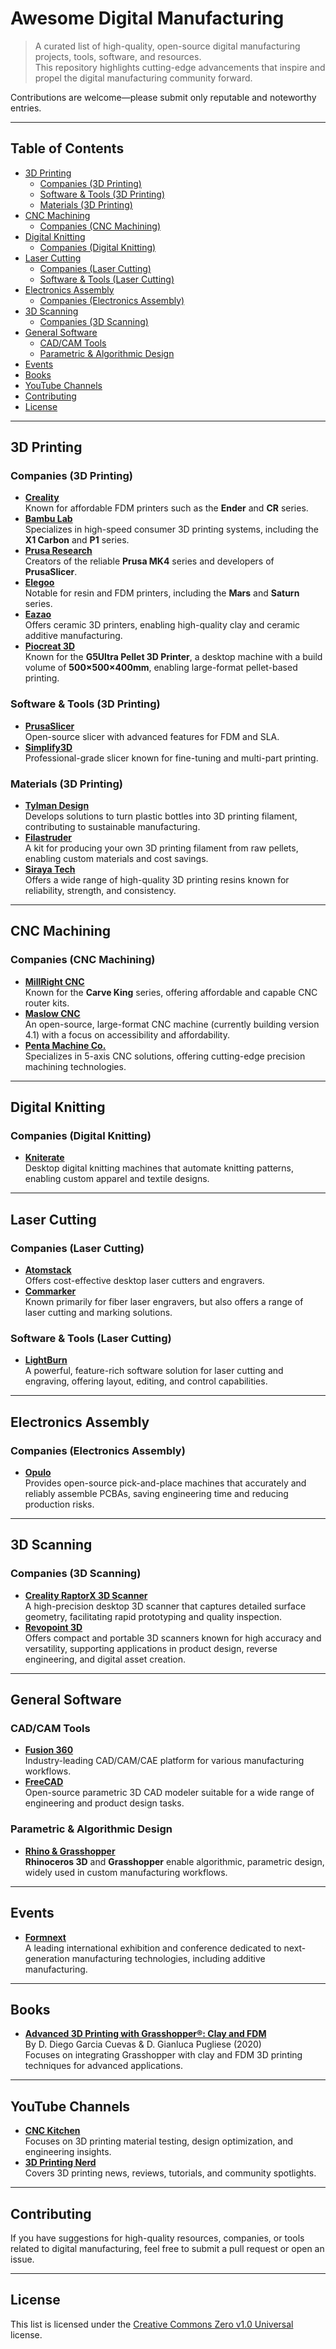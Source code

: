 # Awesome Digital Manufacturing

> A curated list of high-quality, open-source digital manufacturing projects, tools, software, and resources.  
> This repository highlights cutting-edge advancements that inspire and propel the digital manufacturing community forward.

Contributions are welcome—please submit only reputable and noteworthy entries.

---

## Table of Contents  
- [3D Printing](#3d-printing)  
  - [Companies (3D Printing)](#companies-3d-printing)  
  - [Software & Tools (3D Printing)](#software--tools-3d-printing)  
  - [Materials (3D Printing)](#materials-3d-printing)  
- [CNC Machining](#cnc-machining)  
  - [Companies (CNC Machining)](#companies-cnc-machining)  
- [Digital Knitting](#digital-knitting)  
  - [Companies (Digital Knitting)](#companies-digital-knitting)  
- [Laser Cutting](#laser-cutting)  
  - [Companies (Laser Cutting)](#companies-laser-cutting)  
  - [Software & Tools (Laser Cutting)](#software--tools-laser-cutting)  
- [Electronics Assembly](#electronics-assembly)  
  - [Companies (Electronics Assembly)](#companies-electronics-assembly)  
- [3D Scanning](#3d-scanning)  
  - [Companies (3D Scanning)](#companies-3d-scanning)  
- [General Software](#general-software)  
  - [CAD/CAM Tools](#cadcam-tools)  
  - [Parametric & Algorithmic Design](#parametric--algorithmic-design)  
- [Events](#events)  
- [Books](#books)  
- [YouTube Channels](#youtube-channels)  
- [Contributing](#contributing)  
- [License](#license)  

---

## 3D Printing

### Companies (3D Printing)  
- **[Creality](https://www.creality.com/)**  
  Known for affordable FDM printers such as the **Ender** and **CR** series.  
- **[Bambu Lab](https://bambulab.com/)**  
  Specializes in high-speed consumer 3D printing systems, including the **X1 Carbon** and **P1** series.  
- **[Prusa Research](https://www.prusa3d.com/)**  
  Creators of the reliable **Prusa MK4** series and developers of **PrusaSlicer**.  
- **[Elegoo](https://www.elegoo.com/)**  
  Notable for resin and FDM printers, including the **Mars** and **Saturn** series.  
- **[Eazao](https://www.eazao.com/)**  
  Offers ceramic 3D printers, enabling high-quality clay and ceramic additive manufacturing.  
- **[Piocreat 3D](https://www.piocreat3d.com/pellet-3d-printer/)**  
  Known for the **G5Ultra Pellet 3D Printer**, a desktop machine with a build volume of **500×500×400mm**, enabling large-format pellet-based printing.

### Software & Tools (3D Printing)  
- **[PrusaSlicer](https://www.prusa3d.com/prusaslicer/)**  
  Open-source slicer with advanced features for FDM and SLA.  
- **[Simplify3D](https://www.simplify3d.com/)**  
  Professional-grade slicer known for fine-tuning and multi-part printing.

### Materials (3D Printing)  
- **[Tylman Design](https://www.tylmandesign.com/)**  
  Develops solutions to turn plastic bottles into 3D printing filament, contributing to sustainable manufacturing.  
- **[Filastruder](https://www.filastruder.com/)**  
  A kit for producing your own 3D printing filament from raw pellets, enabling custom materials and cost savings.  
- **[Siraya Tech](https://siraya.tech/)**  
  Offers a wide range of high-quality 3D printing resins known for reliability, strength, and consistency.

---

## CNC Machining

### Companies (CNC Machining)  
- **[MillRight CNC](https://millrightcnc.com/)**  
  Known for the **Carve King** series, offering affordable and capable CNC router kits.  
- **[Maslow CNC](https://www.maslowcnc.com/)**  
  An open-source, large-format CNC machine (currently building version 4.1) with a focus on accessibility and affordability.  
- **[Penta Machine Co.](https://www.pentamachine.com/)**  
  Specializes in 5-axis CNC solutions, offering cutting-edge precision machining technologies.

---

## Digital Knitting

### Companies (Digital Knitting)  
- **[Kniterate](https://www.kniterate.com/)**  
  Desktop digital knitting machines that automate knitting patterns, enabling custom apparel and textile designs.

---

## Laser Cutting

### Companies (Laser Cutting)  
- **[Atomstack](https://www.atomstack.net/)**  
  Offers cost-effective desktop laser cutters and engravers.  
- **[Commarker](https://commarker.com/)**  
  Known primarily for fiber laser engravers, but also offers a range of laser cutting and marking solutions.

### Software & Tools (Laser Cutting)  
- **[LightBurn](https://lightburnsoftware.com/)**  
  A powerful, feature-rich software solution for laser cutting and engraving, offering layout, editing, and control capabilities.

---

## Electronics Assembly

### Companies (Electronics Assembly)  
- **[Opulo](https://www.opulo.io/)**  
  Provides open-source pick-and-place machines that accurately and reliably assemble PCBAs, saving engineering time and reducing production risks.

---

## 3D Scanning

### Companies (3D Scanning)  
- **[Creality RaptorX 3D Scanner](https://www.creality.com/products/creality-raptorx-3d-scanner)**  
  A high-precision desktop 3D scanner that captures detailed surface geometry, facilitating rapid prototyping and quality inspection.  
- **[Revopoint 3D](https://www.revopoint3d.com/)**  
  Offers compact and portable 3D scanners known for high accuracy and versatility, supporting applications in product design, reverse engineering, and digital asset creation.

---

## General Software

### CAD/CAM Tools  
- **[Fusion 360](https://www.autodesk.com/products/fusion-360/)**  
  Industry-leading CAD/CAM/CAE platform for various manufacturing workflows.  
- **[FreeCAD](https://www.freecadweb.org/)**  
  Open-source parametric 3D CAD modeler suitable for a wide range of engineering and product design tasks.

### Parametric & Algorithmic Design  
- **[Rhino & Grasshopper](https://www.rhino3d.com/)**  
  **Rhinoceros 3D** and **Grasshopper** enable algorithmic, parametric design, widely used in custom manufacturing workflows.

---

## Events
- **[Formnext](https://formnext.mesago.com/frankfurt/en.html)**  
  A leading international exhibition and conference dedicated to next-generation manufacturing technologies, including additive manufacturing.

---

## Books
- **[Advanced 3D Printing with Grasshopper®: Clay and FDM](https://www.amazon.co.uk/gp/product/B086Y7CLLC)**  
  By D. Diego Garcia Cuevas & D. Gianluca Pugliese (2020)  
  Focuses on integrating Grasshopper with clay and FDM 3D printing techniques for advanced applications.

---

## YouTube Channels
- **[CNC Kitchen](https://www.youtube.com/c/CNCKitchen)**  
  Focuses on 3D printing material testing, design optimization, and engineering insights.  
- **[3D Printing Nerd](https://www.youtube.com/c/3DPrintingNerd)**  
  Covers 3D printing news, reviews, tutorials, and community spotlights.

---

## Contributing  
If you have suggestions for high-quality resources, companies, or tools related to digital manufacturing, feel free to submit a pull request or open an issue.

---

## License  
This list is licensed under the [Creative Commons Zero v1.0 Universal](https://creativecommons.org/publicdomain/zero/1.0/) license.
